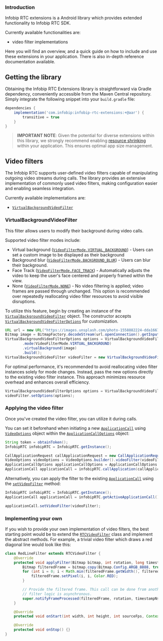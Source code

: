 ### Introduction

Infobip RTC extensions is a Android library which provides extended functionality to Infobip RTC SDK.

Currently available functionalities are:

- video filter implementations

Here you will find an overview, and a quick guide on how to include and use these extensions in your application.
There is also in-depth reference documentation available.

## Getting the library

Obtaining the Infobip RTC Extensions library is straightforward via Gradle dependency, conveniently accessible from the
Maven Central repository. Simply integrate the following snippet into your `build.gradle` file:

```groovy
dependencies {
    implementation('com.infobip:infobip-rtc-extensions:+@aar') {
        transitive = true
    }
}
```

> **IMPORTANT NOTE**: Given the potential for diverse extensions within this library, we strongly recommend enabling
> [resource shrinking](https://developer.android.com/build/shrink-code#shrink-resources) within your application. This
> ensures optimal app size management.

## Video filters

The Infobip RTC supports user-defined video filters capable of manipulating outgoing video streams during calls. The
library provides an extensive implementation of commonly used video filters, making configuration easier and
enabling seamless integration.

Currently available implementations are:

- [`VirtualBackgroundVideoFilter`](#virtual-background-video-filter)

<a name="virtual-background-video-filter"></a>

### VirtualBackgroundVideoFilter

This filter allows users to modify their background during video calls.

Supported video filter modes include:

- Virtual background
  ([`VideoFilterMode.VIRTUAL_BACKGROUND`](https://github.com/infobip/infobip-rtc-extensions-android/wiki/VideoFilterMode#virtual-background)) -
  Users can set a custom image to be displayed as their background
- Background blur
  ([`VideoFilterMode.BACKGROUND_BLUR`](https://github.com/infobip/infobip-rtc-extensions-android/wiki/VideoFilterMode#background-blur)) -
  Users can blur their background.
- Face Track
  ([`VideoFilterMode.FACE_TRACK`](https://github.com/infobip/infobip-rtc-extensions-android/wiki/VideoFilterMode#face-track)) -
  Automatically adjusts the video to keep the user's face centered and properly framed within the view.
- None ([`VideoFilterMode.NONE`](https://github.com/infobip/infobip-rtc-extensions-android/wiki/VideoFilterMode#none)) -
  No video filtering is applied; video frames are passed through unchanged. This option is recommended over repeatedly
  reallocating video filter resources to avoid visible disruptions.

To utilize this feature, begin by creating an instance of
the [`VirtualBackgroundVideoFilter`](https://github.com/infobip/infobip-rtc-extensions-android/wiki/VirtualBackgroundVideoFilter)
object. The constructor
accepts [`VirtualBackgroundVideoFilterOptions`](https://github.com/infobip/infobip-rtc-extensions-android/wiki/VirtualBackgroundVideoFilterOptions)
for customization.

```java
URL url = new URL("https://images.unsplash.com/photo-1558882224-dda166733046");
Bitmap image = BitmapFactory.decodeStream(url.openConnection().getInputStream());
VirtualBackgroundVideoFilterOptions options = VirtualBackgroundVideoFilterOptions.builder()
        .mode(VideoFilterMode.VIRTUAL_BACKGROUND)
        .virtualBackground(image)
        .build();
VirtualBackgroundVideoFilter videoFilter = new VirtualBackgroundVideoFilter(options);
```

For optimal performance, it's recommended to avoid reallocating video filter instances solely for mode changes. Instead,
pass the new options directly to the existing video filter instance. This approach minimizes resource overhead and
enhances overall efficiency.

```java
VirtualBackgroundVideoFilterOptions options = VirtualBackgroundVideoFilterOptions.builder().build();
videoFilter.setOptions(options);
``` 

### Applying the video filter

Once you've created the video filter, you can utilize it during calls.

You can set it beforehand when initiating a
new [`ApplicationCall`](https://github.com/infobip/infobip-rtc-android/wiki/ApplicationCall)
using [`VideoOptions`](https://github.com/infobip/infobip-rtc-android/wiki/VideoOptions) object within
the [`ApplicationCallOptions`](https://github.com/infobip/infobip-rtc-android/wiki/ApplicationCallOptions) object:

```java
String token = obtainToken();
InfobipRTC infobipRTC = InfobipRTC.getInstance();

CallApplicationRequest callApplicationRequest = new CallApplicationRequest(token, getApplicationContext(), "45g2gql9ay4a2blu55uk1628", new DefaultApplicationCallEventListener());
VideoOptions videoOptions = VideoOptions.builder().videoFilter(videoFilter).build();
ApplicationCallOptions applicationCallOptions = ApplicationCallOptions.builder().video(true).videoOptios(videoOptions).build();
ApplicationCall applicationCall = infobipRTC.callApplication(callApplicationRequest, applicationCallOptions);
```

Alternatively, you can apply the filter to the
existing [`ApplicationCall`](https://github.com/infobip/infobip-rtc-android/wiki/ApplicationCall) using the
[`setVideoFilter`](https://github.com/infobip/infobip-rtc-android/wiki/ApplicationCall#set-video-filter) method:

```java
InfobipRTC infobipRTC = InfobipRTC.getInstance();
ApplicationCall applicationCall = infobipRTC.getActiveApplicationCall();

applicationCall.setVideoFilter(videoFilter);
```

### Implementing your own
If you wish to provide your own implementation of video filters, the best starting point
would be to extend the [`RTCVideoFilter`](https://github.com/infobip/infobip-rtc-android/wiki/ApplicationCall) 
class and implement the abstract methods. For example, a trivial video filter which draws a red diagonal line
would look like this: 
```java 
class RedLineFilter extends RTCVideoFilter {
    @Override
    protected void applyFilter(Bitmap bitmap, int rotation, long timestampNs) {
        Bitmap filteredFrame = bitmap.copy(Bitmap.Config.ARGB_8888, true);
        for (int i = 0; i < Math.min(filteredFrame.getWidth(), filteredFrame.getHeight()); ++ i) {
            filteredFrame.setPixel(i, i, Color.RED);
        }

        // Provide the filtered frame. This call can be done from another thread in case your
        // filter logic is asynchronous.
        super.notifyFrameProcessed(filteredFrame, rotation, timestampNs);
    }

    @Override
    protected void onStart(int width, int height, int sourceFps, Context context) {}

    @Override
    protected void onStop() {}
} 
```